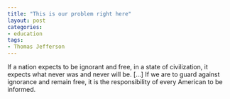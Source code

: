 ```yaml
---
title: "This is our problem right here"
layout: post
categories:
- education
tags:
- Thomas Jefferson
---
```


If a nation expects to be ignorant and free, in a state of civilization, it expects what never was and never will be. \[...\] If we are to guard against ignorance and remain free, it is the responsibility of every American to be informed.